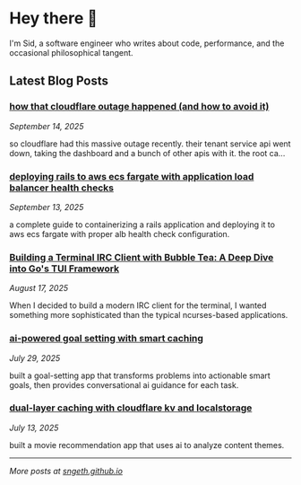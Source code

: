 # Hey there 👋

I'm Sid, a software engineer who writes about code, performance, and the occasional philosophical tangent.

## Latest Blog Posts

### [how that cloudflare outage happened (and how to avoid it)](https://sngeth.github.io/react/debugging/2025/09/14/cloudflare-useeffect-outage/)
*September 14, 2025*

so cloudflare had this massive outage recently. their tenant service api went down, taking the dashboard and a bunch of other apis with it. the root ca...

### [deploying rails to aws ecs fargate with application load balancer health checks](https://sngeth.github.io/rails/aws/devops/2025/09/13/deploying-rails-to-aws-ecs-fargate/)
*September 13, 2025*

a complete guide to containerizing a rails application and deploying it to aws ecs fargate with proper alb health check configuration.

### [Building a Terminal IRC Client with Bubble Tea: A Deep Dive into Go's TUI Framework](https://sngeth.github.io/go/terminal/ui/bubble-tea/2025/08/17/building-terminal-ui-with-bubble-tea/)
*August 17, 2025*

When I decided to build a modern IRC client for the terminal, I wanted something more sophisticated than the typical ncurses-based applications.

### [ai-powered goal setting with smart caching](https://sngeth.github.io/ai/javascript/cloudflare/2025/07/29/ai-powered-goal-setting-with-smart-caching/)
*July 29, 2025*

built a goal-setting app that transforms problems into actionable smart goals, then provides conversational ai guidance for each task.

### [dual-layer caching with cloudflare kv and localstorage](https://sngeth.github.io/cloudflare/javascript/2025/07/13/dual-layer-caching-with-cloudflare-kv-and-localstorage/)
*July 13, 2025*

built a movie recommendation app that uses ai to analyze content themes.


---

*More posts at [sngeth.github.io](https://sngeth.github.io)*
